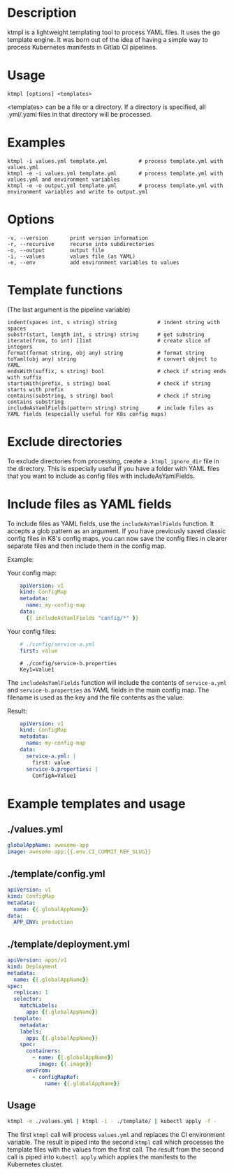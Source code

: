 # Description

ktmpl is a lightweight templating tool to process YAML files. It uses the go template engine.
It was born out of the idea of having a simple way to process Kubernetes manifests in Gitlab CI pipelines.


# Usage

    ktmpl [options] <templates>

&lt;templates&gt; can be a file or a directory.
If a directory is specified, all .yml/.yaml files in that directory will be processed.


# Examples
    ktmpl -i values.yml template.yml          # process template.yml with values.yml
    ktmpl -e -i values.yml template.yml       # process template.yml with values.yml and environment variables
    ktmpl -e -o output.yml template.yml       # process template.yml with environment variables and write to output.yml


# Options
    -v, --version       print version information
    -r, --recursive     recurse into subdirectories
    -o, --output        output file
    -i, --values        values file (as YAML)
    -e, --env           add environment variables to values


# Template functions

(The last argument is the pipeline variable)

    indent(spaces int, s string) string             # indent string with spaces
    substr(start, length int, s string) string      # get substring
    iterate(from, to int) []int                     # create slice of integers
    format(format string, obj any) string           # format string
    toYaml(obj any) string                          # convert object to YAML
    endsWith(suffix, s string) bool                 # check if string ends with suffix
    startsWith(prefix, s string) bool               # check if string starts with prefix
    contains(substring, s string) bool              # check if string contains substring
    includeAsYamlFields(pattern string) string      # include files as YAML fields (especially useful for K8s config maps)


# Exclude directories

To exclude directories from processing, create a `.ktmpl_ignore_dir` file in the directory.
This is especially useful if you have a folder with YAML files that you want to include as config files with includeAsYamlFields.


# Include files as YAML fields

To include files as YAML fields, use the `includeAsYamlFields` function. It accepts a glob pattern as an argument.
If you have previously saved classic config files in K8's config maps, you can now save the config files in clearer separate files and then include them in the config map.

Example:

Your config map:

```yaml
    apiVersion: v1
    kind: ConfigMap
    metadata:
      name: my-config-map
    data:
      {{ includeAsYamlFields "config/*" }}
```

Your config files:

```yaml
    # ./config/service-a.yml
    first: value
```

```properties
    # ./config/service-b.properties
    Key1=Value1
```

The `includeAsYamlFields` function will include the contents of `service-a.yml` and `service-b.properties` as YAML fields in the main config map.
The filename is used as the key and the file contents as the value.

Result:

```yaml
    apiVersion: v1
    kind: ConfigMap
    metadata:
      name: my-config-map
    data:
      service-a.yml: |
        first: value
      service-b.properties: |
        ConfigA=Value1
```

# Example templates and usage

## ./values.yml
```yaml
globalAppName: awesome-app
image: awesome-app:{{.env.CI_COMMIT_REF_SLUG}}
```

## ./template/config.yml
```yaml
apiVersion: v1
kind: ConfigMap
metadata:
  name: {{.globalAppName}}
data:
  APP_ENV: production
```

## ./template/deployment.yml
```yaml
apiVersion: apps/v1
kind: Deployment
metadata:
  name: {{.globalAppName}}
spec:
  replicas: 1
  selector:
    matchLabels:
      app: {{.globalAppName}}
  template:
    metadata:
    labels:
      app: {{.globalAppName}}
    spec:
      containers:
        - name: {{.globalAppName}}
          image: {{.image}}
      envFrom:
        - configMapRef:
            name: {{.globalAppName}}
```

## Usage
```bash
ktmpl -e ./values.yml | ktmpl -i - ./template/ | kubectl apply -f -
```

The first `ktmpl` call will process `values.yml` and replaces the CI environment variable.
The result is piped into the second `ktmpl` call which processes the template files with the values from the first call.
The result from the second call is piped into `kubectl apply` which applies the manifests to the Kubernetes cluster.
